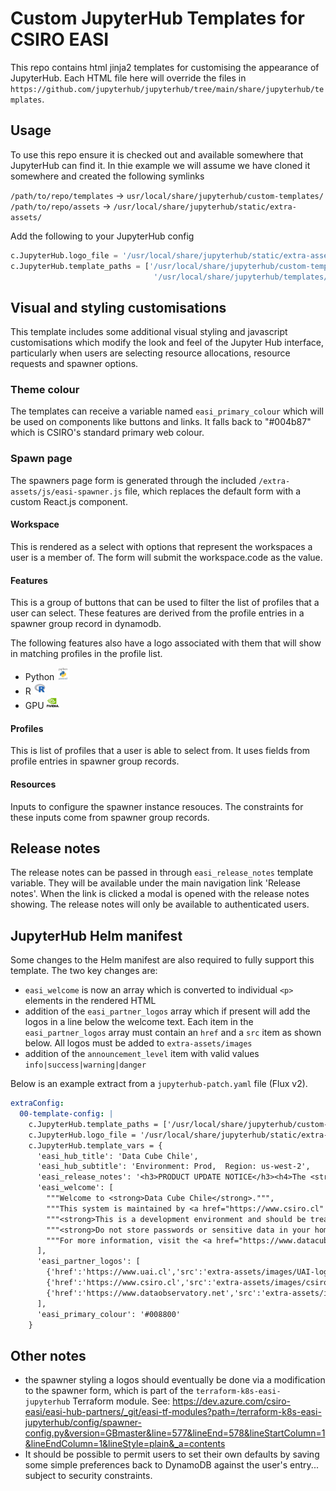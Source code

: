 # Custom JupyterHub Templates for CSIRO EASI

This repo contains html jinja2 templates for customising the appearance of JupyterHub. Each HTML file here will override the files in `https://github.com/jupyterhub/jupyterhub/tree/main/share/jupyterhub/templates`.

## Usage

To use this repo ensure it is checked out and available somewhere that JupyterHub can find it. In thie example we will assume we have cloned it somewhere and created the following symlinks

`/path/to/repo/templates` -> `usr/local/share/jupyterhub/custom-templates/`
`/path/to/repo/assets` -> `/usr/local/share/jupyterhub/static/extra-assets/`

Add the following to your JupyterHub config

```python
c.JupyterHub.logo_file = '/usr/local/share/jupyterhub/static/extra-assets/images/logo.png'
c.JupyterHub.template_paths = ['/usr/local/share/jupyterhub/custom-templates/',
                                '/usr/local/share/jupyterhub/templates/']
```

## Visual and styling customisations

This template includes some additional visual styling and javascript customisations which modify the look and feel of the Jupyter Hub interface, particularly when users are selecting resource allocations, resource requests and spawner options.

### Theme colour

The templates can receive a variable named `easi_primary_colour` which will be used on components like buttons and links. It falls back to "#004b87" which is CSIRO's standard primary web colour.

### Spawn page

The spawners page form is generated through the included `/extra-assets/js/easi-spawner.js` file, which replaces the default form with a custom React.js component.

#### Workspace

This is rendered as a select with options that represent the workspaces a user is a member of. The form will submit the workspace.code as the value.

#### Features

This is a group of buttons that can be used to filter the list of profiles that a user can select. These features are derived from the profile entries in a spawner group record in dynamodb.

The following features also have a logo associated with them that will show in matching profiles in the profile list.

- Python <img src="extra-assets/images/python-logo.png" alt="python-logo" style="width:20px;height:20px;" />
- R <img src="extra-assets/images/r-logo.png" alt="python-logo" style="width:20px;height:20px;" />
- GPU <img src="extra-assets/images/nvidia-logo.png" alt="python-logo" style="width:20px;height:20px;" />

#### Profiles

This is list of profiles that a user is able to select from. It uses fields from profile entries in spawner group records.

#### Resources

Inputs to configure the spawner instance resouces. The constraints for these inputs come from spawner group records.

## Release notes

The release notes can be passed in through `easi_release_notes` template variable. They will be available under the main navigation link 'Release notes'. When the link is clicked a modal is opened with the release notes showing. The release notes will only be available to authenticated users.

## JupyterHub Helm manifest

Some changes to the Helm manifest are also required to fully support this template. The two key changes are:

- `easi_welcome` is now an array which is converted to individual `<p>` elements in the rendered HTML
- addition of the `easi_partner_logos` array which if present will add the logos in a line below the welcome text. Each item in the `easi_partner_logos` array must contain an `href` and a `src` item as shown below. All logos must be added to `extra-assets/images`
- addition of the `announcement_level` item with valid values `info|success|warning|danger`

Below is an example extract from a `jupyterhub-patch.yaml` file (Flux v2).

```yaml
extraConfig:
  00-template-config: |
    c.JupyterHub.template_paths = ['/usr/local/share/jupyterhub/custom-templates/','/usr/local/share/jupyterhub/templates/']
    c.JupyterHub.logo_file = '/usr/local/share/jupyterhub/static/extra-assets/images/datacube-chile-transparente.png'
    c.JupyterHub.template_vars = {
      'easi_hub_title': 'Data Cube Chile',
      'easi_hub_subtitle': 'Environment: Prod,  Region: us-west-2',
      'easi_release_notes': '<h3>PRODUCT UPDATE NOTICE</h3><h4>The <strong>Sentinel-3</strong> product <strong class="text-danger">s3_ol_2_wfr</strong> has moved to <strong class="text-success">s3_ol_2_wfr_ntc</strong></h4><p>Please update your notebooks accordingly.</p><p>See <a href="https://explorer.datacubechile.cl/products/s3_ol_2_wfr_ntc" target="_blank">https://explorer.datacubechile.cl/products/s3_ol_2_wfr_ntc</a> for more details.</p>',
      'easi_welcome': [
        """Welcome to <strong>Data Cube Chile</strong>.""",
        """This system is maintained by <a href="https://www.csiro.cl" target="_blank">CSIRO Chile</a> in collaboration with <a href="https://www.uai.cl" target="_blank">Universidad Adolfo Ibáñez</a> and the <a href="https://www.dataobservatory.net" target="_blank">Data Observatory</a>.""",
        """<strong>This is a development environment and should be treated accordingly.</strong>""",
        """<strong>Do not store passwords or sensitive data in your home directory.</strong>""",
        """For more information, visit the <a href="https://www.datacubechile.cl" target="_blank">Data Cube Chile</a> website."""
      ],
      'easi_partner_logos': [
        {'href':'https://www.uai.cl','src':'extra-assets/images/UAI-logo.png'},
        {'href':'https://www.csiro.cl','src':'extra-assets/images/csiro-chile-logo.png'},
        {'href':'https://www.dataobservatory.net','src':'extra-assets/images/DO-logo.png'}
      ],
      'easi_primary_colour': '#008800'
    }
```

## Other notes

- the spawner styling a logos should eventually be done via a modification to the spawner form, which is part of the `terraform-k8s-easi-jupyterhub` Terraform module. See: https://dev.azure.com/csiro-easi/easi-hub-partners/_git/easi-tf-modules?path=/terraform-k8s-easi-jupyterhub/config/spawner-config.py&version=GBmaster&line=577&lineEnd=578&lineStartColumn=1&lineEndColumn=1&lineStyle=plain&_a=contents
- It should be possible to permit users to set their own defaults by saving some simple preferences back to DynamoDB against the user's entry... subject to security constraints.
